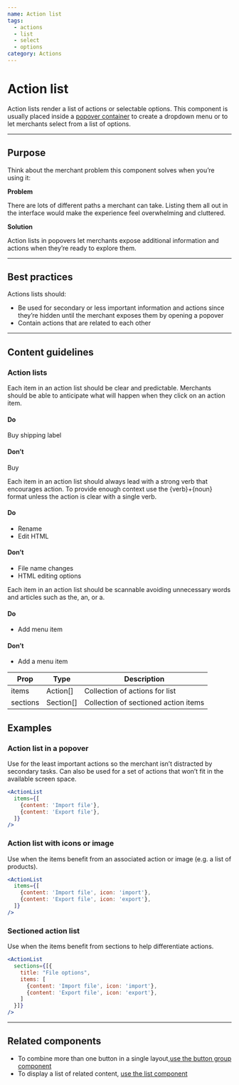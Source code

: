 ```yaml
---
name: Action list
tags:
  - actions
  - list
  - select
  - options
category: Actions
---
```


# Action list

Action lists render a list of actions or selectable options. This component is usually placed inside a [popover container](/components/overlays/popover) to create a dropdown menu or to let merchants select from a list of options.

---

## Purpose

Think about the merchant problem this component solves when you’re using it:

**Problem**

There are lots of different paths a merchant can take. Listing them all out in the interface would make the experience feel overwhelming and cluttered.

**Solution**

Action lists in popovers let merchants expose additional information and actions when they’re ready to explore them.

---

## Best practices

Actions lists should:

* Be used for secondary or less important information and actions since they’re hidden until the merchant exposes them by opening a popover
* Contain actions that are related to each other

---

## Content guidelines

### Action lists

Each item in an action list should be clear and predictable. Merchants should be able to anticipate what will
happen when they click on an action item.

<!-- usagelist -->

#### Do
Buy shipping label

#### Don’t
Buy

<!-- end -->

Each item in an action list should always lead with a strong verb that encourages action. To provide enough context use the {verb}+{noun} format unless the action is clear with a single verb.

<!-- usagelist -->

#### Do
- Rename
- Edit HTML

#### Don’t
- File name changes
- HTML editing options

<!-- end -->

Each item in an action list should be scannable avoiding unnecessary words and articles such as the, an, or a.

<!-- usagelist -->

#### Do
- Add menu item

#### Don’t
- Add a menu item

<!-- end -->

| Prop | Type | Description |
| ---- | ---- | ----------- |
| items | Action[] | Collection of actions for list |
| sections | Section[] | Collection of sectioned action items |

## Examples

### Action list in a popover

Use for the least important actions so the merchant isn’t distracted by secondary tasks. Can also be used for a set of actions that won’t fit in the available screen space.

```jsx
<ActionList
  items={[
    {content: 'Import file'},
    {content: 'Export file'},
  ]}
/>
```

### Action list with icons or image

Use when the items benefit from an associated action or image (e.g. a list of products).

```jsx
<ActionList
  items={[
    {content: 'Import file', icon: 'import'},
    {content: 'Export file', icon: 'export'},
  ]}
/>
```

### Sectioned action list

Use when the items benefit from sections to help differentiate actions.

```jsx
<ActionList
  sections={[{
    title: "File options",
    items: [
      {content: 'Import file', icon: 'import'},
      {content: 'Export file', icon: 'export'},
    ]
  }]}
/>
```
---

## Related components

* To combine more than one button in a single layout,[use the button group component](/components/actions/button-group)
* To display a list of related content, [use the list component](/components/lists/list)
